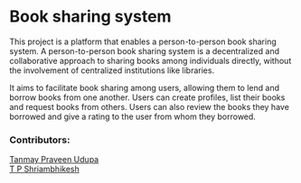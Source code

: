# Book sharing system

This project is a platform that enables a person-to-person book sharing system. A person-to-person book sharing system is a decentralized and collaborative approach to sharing books among individuals directly, without the involvement of centralized institutions like libraries.

It aims to facilitate book sharing among users, allowing them to lend and borrow books from one another. Users can create profiles, list their books and request books from others. Users can also review the books they have borrowed and give a rating to the user from whom they borrowed.

### Contributors:
<p>
 <a href="https://github.com/TanmayUdupa">Tanmay Praveen Udupa</a> <br/>
 <a href="https://github.com/True-Fox">T P Shriambhikesh</a><br/>
</p>
